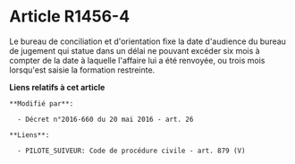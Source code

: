 # Article R1456-4

Le bureau de conciliation et d'orientation fixe la date d'audience du bureau de jugement qui statue dans un délai ne pouvant
excéder six mois à compter de la date à laquelle l'affaire lui a été renvoyée, ou trois mois lorsqu'est saisie la formation
restreinte.

**Liens relatifs à cet article**

	**Modifié par**:

	  - Décret n°2016-660 du 20 mai 2016 - art. 26

	**Liens**:

	  - PILOTE_SUIVEUR: Code de procédure civile - art. 879 (V)
